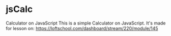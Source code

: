 # jsCalc
Calculator on JavaScript
This is a simple Calculator on JavaScript. 
It's made for lesson on: 
https://loftschool.com/dashboard/stream/220/module/145
